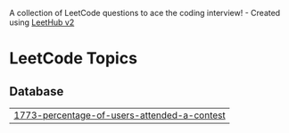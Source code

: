 A collection of LeetCode questions to ace the coding interview! - Created using [LeetHub v2](https://github.com/arunbhardwaj/LeetHub-2.0)
<!---LeetCode Topics Start-->
# LeetCode Topics
## Database
|  |
| ------- |
| [1773-percentage-of-users-attended-a-contest](https://github.com/muppidigreeshu/Leetcode-problems/tree/master/1773-percentage-of-users-attended-a-contest) |
<!---LeetCode Topics End-->